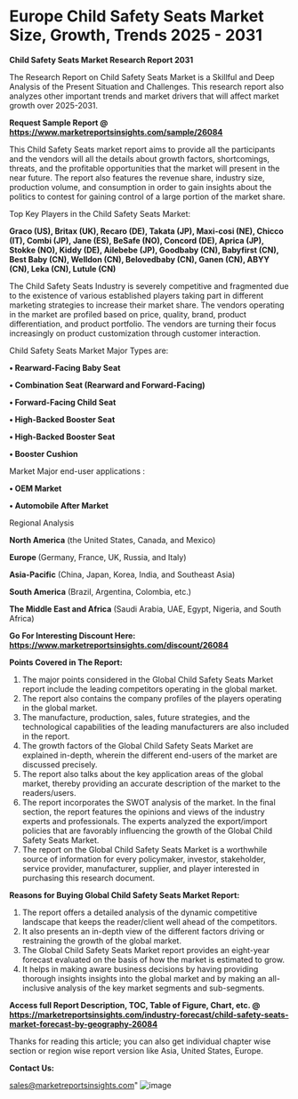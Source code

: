 # Europe Child Safety Seats Market Size, Growth, Trends 2025 - 2031

<strong>Child Safety Seats Market Research Report 2031</strong>

The Research Report on Child Safety Seats Market is a Skillful and Deep Analysis of the Present Situation and Challenges. This research report also analyzes other important trends and market drivers that will affect market growth over 2025-2031.

<strong>Request Sample Report @ <a href=https://www.marketreportsinsights.com/sample/26084>https://www.marketreportsinsights.com/sample/26084</a></strong>

This Child Safety Seats market report aims to provide all the participants and the vendors will all the details about growth factors, shortcomings, threats, and the profitable opportunities that the market will present in the near future. The report also features the revenue share, industry size, production volume, and consumption in order to gain insights about the politics to contest for gaining control of a large portion of the market share.

Top Key Players in the Child Safety Seats Market:

<strong>Graco (US), Britax (UK), Recaro (DE), Takata (JP), Maxi-cosi (NE), Chicco (IT), Combi (JP), Jane (ES), BeSafe (NO), Concord (DE), Aprica (JP), Stokke (NO), Kiddy (DE), Ailebebe (JP), Goodbaby (CN), Babyfirst (CN), Best Baby (CN), Welldon (CN), Belovedbaby (CN), Ganen (CN), ABYY (CN), Leka (CN), Lutule (CN)</strong>

The Child Safety Seats Industry is severely competitive and fragmented due to the existence of various established players taking part in different marketing strategies to increase their market share. The vendors operating in the market are profiled based on price, quality, brand, product differentiation, and product portfolio. The vendors are turning their focus increasingly on product customization through customer interaction.

Child Safety Seats Market Major Types are:

<strong>• Rearward-Facing Baby Seat

• Combination Seat (Rearward and Forward-Facing)

• Forward-Facing Child Seat

• High-Backed Booster Seat

• High-Backed Booster Seat

• Booster Cushion</strong>

Market Major end-user applications :

<strong>• OEM Market

• Automobile After Market</strong>

Regional Analysis

</u><strong><b>North America</b></strong> (the United States, Canada, and Mexico)

<strong><b>Europe </b></strong>(Germany, France, UK, Russia, and Italy)

<strong><b>Asia-Pacific</b></strong> (China, Japan, Korea, India, and Southeast Asia)

<strong><b>South America</b></strong> (Brazil, Argentina, Colombia, etc.)

<strong><b>The Middle East and Africa</b></strong> (Saudi Arabia, UAE, Egypt, Nigeria, and South Africa)

<strong>Go For Interesting Discount Here: <a href=https://www.marketreportsinsights.com/discount/26084>https://www.marketreportsinsights.com/discount/26084</a></strong>

<strong>Points Covered in The Report:</strong>
<ol>
  <li>The major points considered in the Global Child Safety Seats Market report include the leading competitors operating in the global market.</li>
  <li>The report also contains the company profiles of the players operating in the global market.</li>
  <li>The manufacture, production, sales, future strategies, and the technological capabilities of the leading manufacturers are also included in the report.</li>
  <li>The growth factors of the Global Child Safety Seats Market are explained in-depth, wherein the different end-users of the market are discussed precisely.</li>
  <li>The report also talks about the key application areas of the global market, thereby providing an accurate description of the market to the readers/users.</li>
  <li>The report incorporates the SWOT analysis of the market. In the final section, the report features the opinions and views of the industry experts and professionals. The experts analyzed the export/import policies that are favorably influencing the growth of the Global Child Safety Seats Market.</li>
  <li>The report on the Global Child Safety Seats Market is a worthwhile source of information for every policymaker, investor, stakeholder, service provider, manufacturer, supplier, and player interested in purchasing this research document.</li>
</ol>
<strong>Reasons for Buying Global Child Safety Seats Market Report:</strong>

<ol>
  <li>The report offers a detailed analysis of the dynamic competitive landscape that keeps the reader/client well ahead of the competitors.</li>
  <li>It also presents an in-depth view of the different factors driving or restraining the growth of the global market.</li>
  <li>The Global Child Safety Seats Market report provides an eight-year forecast evaluated on the basis of how the market is estimated to grow.</li>
  <li>It helps in making aware business decisions by having providing thorough insights insights into the global market and by making an all-inclusive analysis of the key market segments and sub-segments.</li>
</ol>
<strong>Access full Report Description, TOC, Table of Figure, Chart, etc. @ <a href=https://marketreportsinsights.com/industry-forecast/child-safety-seats-market-forecast-by-geography-26084>https://marketreportsinsights.com/industry-forecast/child-safety-seats-market-forecast-by-geography-26084</a></strong>


Thanks for reading this article; you can also get individual chapter wise section or region wise report version like Asia, United States, Europe.

<strong>Contact Us:</strong>

sales@marketreportsinsights.com"
![image](https://github.com/user-attachments/assets/425b1f9b-b458-43f2-806f-23521c392b99)
